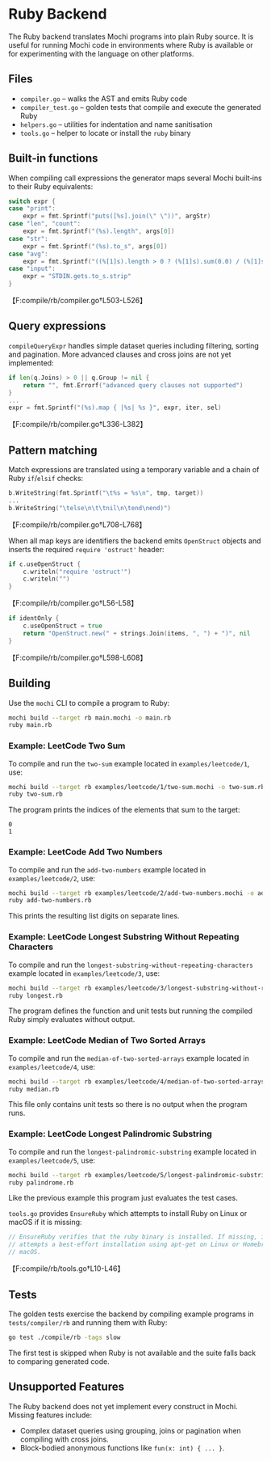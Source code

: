 # Ruby Backend

The Ruby backend translates Mochi programs into plain Ruby source. It is useful for running Mochi code in environments where Ruby is available or for experimenting with the language on other platforms.

## Files

- `compiler.go` – walks the AST and emits Ruby code
- `compiler_test.go` – golden tests that compile and execute the generated Ruby
- `helpers.go` – utilities for indentation and name sanitisation
- `tools.go` – helper to locate or install the `ruby` binary

## Built‑in functions

When compiling call expressions the generator maps several Mochi built‑ins to their Ruby equivalents:

```go
switch expr {
case "print":
    expr = fmt.Sprintf("puts([%s].join(\" \"))", argStr)
case "len", "count":
    expr = fmt.Sprintf("(%s).length", args[0])
case "str":
    expr = fmt.Sprintf("(%s).to_s", args[0])
case "avg":
    expr = fmt.Sprintf("((%[1]s).length > 0 ? (%[1]s).sum(0.0) / (%[1]s).length : 0)", args[0])
case "input":
    expr = "STDIN.gets.to_s.strip"
}
```
【F:compile/rb/compiler.go†L503-L526】

## Query expressions

`compileQueryExpr` handles simple dataset queries including filtering, sorting and pagination. More advanced clauses and cross joins are not yet implemented:

```go
if len(q.Joins) > 0 || q.Group != nil {
    return "", fmt.Errorf("advanced query clauses not supported")
}
...
expr = fmt.Sprintf("(%s).map { |%s| %s }", expr, iter, sel)
```
【F:compile/rb/compiler.go†L336-L382】

## Pattern matching

Match expressions are translated using a temporary variable and a chain of Ruby `if`/`elsif` checks:

```go
b.WriteString(fmt.Sprintf("\t%s = %s\n", tmp, target))
...
b.WriteString("\telse\n\t\tnil\n\tend\nend)")
```
【F:compile/rb/compiler.go†L708-L768】

When all map keys are identifiers the backend emits `OpenStruct` objects and inserts the required `require 'ostruct'` header:

```go
if c.useOpenStruct {
    c.writeln("require 'ostruct'")
    c.writeln("")
}
```
【F:compile/rb/compiler.go†L56-L58】

```go
if identOnly {
    c.useOpenStruct = true
    return "OpenStruct.new(" + strings.Join(items, ", ") + ")", nil
}
```
【F:compile/rb/compiler.go†L598-L608】

## Building

Use the `mochi` CLI to compile a program to Ruby:

```bash
mochi build --target rb main.mochi -o main.rb
ruby main.rb
```

### Example: LeetCode Two Sum

To compile and run the `two-sum` example located in `examples/leetcode/1`, use:

```bash
mochi build --target rb examples/leetcode/1/two-sum.mochi -o two-sum.rb
ruby two-sum.rb
```

The program prints the indices of the elements that sum to the target:

```
0
1
```

### Example: LeetCode Add Two Numbers

To compile and run the `add-two-numbers` example located in `examples/leetcode/2`, use:

```bash
mochi build --target rb examples/leetcode/2/add-two-numbers.mochi -o add-two-numbers.rb
ruby add-two-numbers.rb
```

This prints the resulting list digits on separate lines.

### Example: LeetCode Longest Substring Without Repeating Characters

To compile and run the `longest-substring-without-repeating-characters` example located in `examples/leetcode/3`, use:

```bash
mochi build --target rb examples/leetcode/3/longest-substring-without-repeating-characters.mochi -o longest.rb
ruby longest.rb
```

The program defines the function and unit tests but running the compiled Ruby simply evaluates without output.

### Example: LeetCode Median of Two Sorted Arrays

To compile and run the `median-of-two-sorted-arrays` example located in `examples/leetcode/4`, use:

```bash
mochi build --target rb examples/leetcode/4/median-of-two-sorted-arrays.mochi -o median.rb
ruby median.rb
```

This file only contains unit tests so there is no output when the program runs.

### Example: LeetCode Longest Palindromic Substring

To compile and run the `longest-palindromic-substring` example located in `examples/leetcode/5`, use:

```bash
mochi build --target rb examples/leetcode/5/longest-palindromic-substring.mochi -o palindrome.rb
ruby palindrome.rb
```

Like the previous example this program just evaluates the test cases.

`tools.go` provides `EnsureRuby` which attempts to install Ruby on Linux or macOS if it is missing:

```go
// EnsureRuby verifies that the ruby binary is installed. If missing, it
// attempts a best-effort installation using apt-get on Linux or Homebrew on
// macOS.
```
【F:compile/rb/tools.go†L10-L46】

## Tests

The golden tests exercise the backend by compiling example programs in `tests/compiler/rb` and running them with Ruby:

```bash
go test ./compile/rb -tags slow
```

The first test is skipped when Ruby is not available and the suite falls back to comparing generated code.

## Unsupported Features

The Ruby backend does not yet implement every construct in Mochi. Missing
features include:

- Complex dataset queries using grouping, joins or pagination when compiling
  with cross joins.
- Block-bodied anonymous functions like `fun(x: int) { ... }`.

